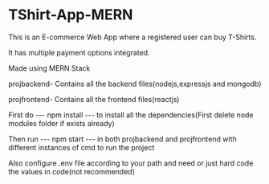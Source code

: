 # TShirt-App-MERN

This is an E-commerce Web App where a registered user can buy T-Shirts.

It has multiple payment options integrated.

Made using MERN Stack

projbackend- Contains all the backend files(nodejs,expressjs and mongodb)

projfrontend- Contains all the frontend files(reactjs)

First do --- npm install --- to install all the dependencies(First delete node modules folder if exists already)

Then run --- npm start --- in both projbackend and projfrontend with different instances of cmd to run the project

Also configure .env file according to your path and need or just hard code the values in code(not recommended)
